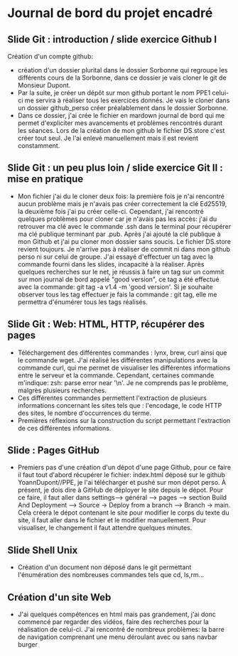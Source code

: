 # Journal de bord du projet encadré

## Slide Git : introduction / slide exercice Github I
Création d'un compte github:
* création d'un dossier plurital dans le dossier Sorbonne qui regroupe les différents cours de la Sorbonne, dans ce dossier je vais cloner le git de Monsieur Dupont.
* Par la suite, je créer un dépôt sur mon github portant le nom PPE1 celui-ci me servira à réaliser tous les exercices donnés. Je vais le cloner dans un dossier github_perso créer préalablement dans le dossier Sorbonne.
* Dans ce dossier, j'ai crée le fichier en mardown journal de bord qui me permet d'expliciter mes avancements et problèmes rencontrés durant les séances.
Lors de la création de mon github le fichier DS.store c'est créer tout seul.
Je l'ai enlevé manuellement mais il est revient constamment.

## Slide Git : un peu plus loin / slide exercice Git II : mise en pratique
* Mon fichier j'ai du le cloner deux fois: la première fois je n'ai rencontré aucun problème mais je n'avais pas créer correctement la clé Ed25519, la deuxième fois j'ai pu créer celle-ci. Cependant, j'ai rencontré quelques problèmes pour cloner car je n'avais pas les accès: j'ai du retrouver ma clé avec le commande .ssh dans le terminal pour récupérer ma clé publique terminant par .pub. Après j'ai ajouté la clé publique à mon Github et j'ai pu cloner mon dossier sans soucis. Le fichier DS.store revient toujours.
Je n'arrive pas à réaliser de commit ni dans mon github perso ni sur celui de groupe.
J'ai essayé d'effectuer un tag avec la commande fourni dans les slides, incapacité à la réaliser. Après quelques recherches sur le net, je réussis à faire un tag sur un commit sur mon journal de bord appelé "good version", ce tag a été effectué avec la commande: git tag -a v1.4 -m 'good version'. Si je souhaite observer tous les tag effectuer je fais la commande : git tag, elle me permettra d'énumérer tous les tags réalisés.


## Slide Git : Web: HTML, HTTP, récupérer des pages
* Téléchargement des différentes commandes : lynx, brew, curl ainsi que le commande wget. J'ai réalisé les différentes manipulations avec la commande curl, qui me permet de visualiser les différentes informations entre le serveur et la commande. Cependant, certaines commande m'indique: zsh: parse error near '\n'. Je ne comprends pas le problème, malgrès plusieurs recherches.
* Ces différentes commandes permettent l'extraction de plusieurs informations concernant les sites tels que : l'encodage, le code HTTP des sites, le nombre d'occurrences du terme.
* Premières réflexions sur la construction du script permettant l'extraction de ces différentes informations.

## Slide : Pages GitHub
* Premiers pas d'une création d'un dépot d'une page Github, pour ce faire il faut tout d'abord récupérer le fichier: index.html déposé sur le github YoannDupont//PPE, je l'ai télécharger et pushé sur mon dépot perso. À présent, je dois dire à GitHub de déployer le site depuis le dépot. Pour ce faire, il faut aller dans settings--> général --> pages --> section Build And Deployment --> Source → Deploy from a branch --> Branch → main. Cela créera le dépot contenant le site pour modifier le corps du texte du site, il faut aller dans le fichier et le modifier manuellement. Pour visualiser, le changement il faut attendre quelques minutes.

## Slide  Shell Unix
* Création d'un document non déposé dans le git permettant l'énumération des nombreuses commandes tels que cd, ls,rm...

## Création d'un site Web
* J'ai quelques compétences en html mais pas grandement, j'ai donc commencé par regarder des vidéos, faire des recherches pour la réalisation de celui-ci. J'ai rencontré de nombreux problèmes: la barre de navigation comprenant une menu déroulant avec ou sans navbar burger

